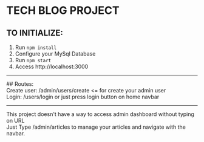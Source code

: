 # TECH BLOG PROJECT
## TO INITIALIZE:
1. Run `npm install`
2. Configure your MySql Database
3. Run `npm start`
4. Access http://localhost:3000
<hr>
## Routes:
<br>
Create user: /admin/users/create <= for create your admin user<br>
Login: /users/login or just press login button on home navbar
<hr>
This project doesn't have a way to access admin dashboard without typing on URL<br>
Just Type /admin/articles to manage your articles and navigate with the navbar.
